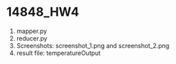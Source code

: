 # 14848_HW4
1. mapper.py
2. reducer.py
3. Screenshots: screenshot_1.png and screenshot_2.png
4. result file: temperatureOutput
